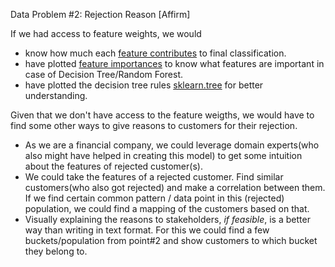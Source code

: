 Data Problem #2: Rejection Reason [Affirm]

If we had access to feature weights, we would 
- know how much each [feature contributes](https://scikit-learn.org/stable/modules/generated/sklearn.linear_model.LogisticRegression.html) to final classification.
- have plotted [feature importances](https://scikit-learn.org/stable/auto_examples/ensemble/plot_forest_importances.html) to know what features are important in case of Decision Tree/Random Forest. 
- have plotted the decision tree rules [sklearn.tree](https://scikit-learn.org/stable/auto_examples/tree/plot_unveil_tree_structure.html) for better understanding.

Given that we don't have access to the feature weigths, we would have to find some other ways to give reasons to customers for their rejection. 
- As we are a financial company, we could leverage domain experts(who also might have helped in creating this model) to get some intuition about the features of rejected customer(s). 
- We could take the features of a rejected customer. Find similar customers(who also got rejected) and make a correlation between them. If we find certain common pattern / data point in this (rejected) population, we could find a mapping of the customers based on that. 
- Visually explaining the reasons to stakeholders, *if feasible*, is a better way than writing in text format. For this we could find a few buckets/population from point#2 and show customers to which bucket they belong to.
